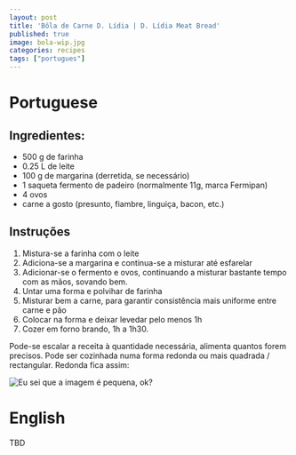 ```yaml
---
layout: post
title: 'Bôla de Carne D. Lídia | D. Lídia Meat Bread'
published: true
image: bola-wip.jpg
categories: recipes
tags: ["portugues"]
---
```


# Portuguese
## Ingredientes:
- 500 g de farinha
- 0.25 L de leite
- 100 g de margarina (derretida, se necessário)
- 1 saqueta fermento de padeiro (normalmente 11g, marca Fermipan)
- 4 ovos
- carne a gosto (presunto, fiambre, linguiça, bacon, etc.)

## Instruções
1. Mistura-se a farinha com o leite
2. Adiciona-se a margarina e continua-se a misturar até esfarelar
3. Adicionar-se o fermento e ovos, continuando a misturar bastante tempo com as mãos, sovando bem.
4. Untar uma forma e polvihar de farinha
5. Misturar bem a carne, para garantir consistência mais uniforme entre carne e pão
6. Colocar na forma e deixar levedar pelo menos 1h
7. Cozer em forno brando, 1h a 1h30.

Pode-se escalar a receita à quantidade necessária, alimenta quantos forem precisos. Pode ser cozinhada numa forma redonda ou mais quadrada / rectangular. Redonda fica assim:

![Eu sei que a imagem é pequena, ok?](../bola-cozinhada.png)

# English
TBD
